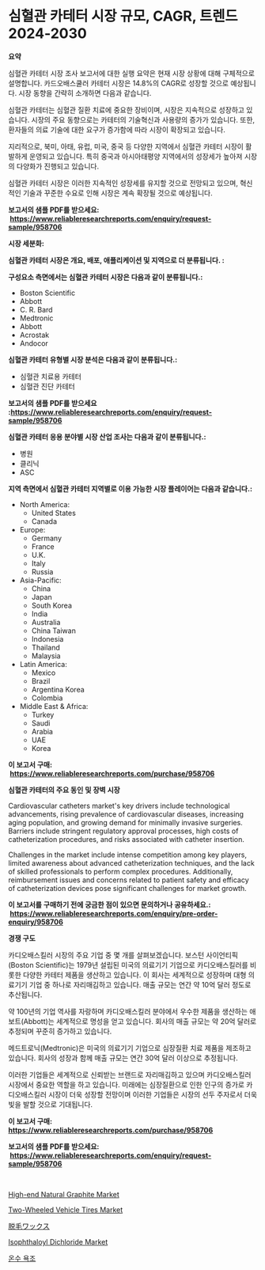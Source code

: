 <p><h1>심혈관 카테터 시장 규모, CAGR, 트렌드 2024-2030</h1></p><p><strong>요약</strong></p>
<p><p>심혈관 카테터 시장 조사 보고서에 대한 실행 요약은 현재 시장 상황에 대해 구체적으로 설명합니다. 카드오배스쿨러 카테터 시장은 14.8%의 CAGR로 성장할 것으로 예상됩니다. 시장 동향을 간략히 소개하면 다음과 같습니다.</p><p>심혈관 카테터는 심혈관 질환 치료에 중요한 장비이며, 시장은 지속적으로 성장하고 있습니다. 시장의 주요 동향으로는 카테터의 기술혁신과 사용량의 증가가 있습니다. 또한, 환자들의 의료 기술에 대한 요구가 증가함에 따라 시장이 확장되고 있습니다.</p><p>지리적으로, 북미, 아태, 유럽, 미국, 중국 등 다양한 지역에서 심혈관 카테터 시장이 활발하게 운영되고 있습니다. 특히 중국과 아시아태평양 지역에서의 성장세가 높아져 시장의 다양화가 진행되고 있습니다.</p><p>심혈관 카테터 시장은 이러한 지속적인 성장세를 유지할 것으로 전망되고 있으며, 혁신적인 기술과 꾸준한 수요로 인해 시장은 계속 확장될 것으로 예상됩니다.</p></p>
<p><strong>보고서의 샘플 PDF를 받으세요: &nbsp;<a href="https://www.reliableresearchreports.com/enquiry/request-sample/958706">https://www.reliableresearchreports.com/enquiry/request-sample/958706</a></strong></p>
<p><strong>시장 세분화:</strong></p>
<p><strong> 심혈관 카테터 시장은 개요, 배포, 애플리케이션 및 지역으로 더 분류됩니다. :</strong></p>
<p><strong>구성요소 측면에서는 심혈관 카테터 시장은 다음과 같이 분류됩니다.:</strong></p>
<p><ul><li>Boston Scientific</li><li>Abbott</li><li>C. R. Bard</li><li>Medtronic</li><li>Abbott</li><li>Acrostak</li><li>Andocor</li></ul></p>
<p><strong> 심혈관 카테터 유형별 시장 분석은 다음과 같이 분류됩니다.:</strong></p>
<p><ul><li>심혈관 치료용 카테터</li><li>심혈관 진단 카테터</li></ul></p>
<p><strong>보고서의 샘플 PDF를 받으세요 :<a href="https://www.reliableresearchreports.com/enquiry/request-sample/958706">https://www.reliableresearchreports.com/enquiry/request-sample/958706</a></strong></p>
<p><strong> 심혈관 카테터 응용 분야별 시장 산업 조사는 다음과 같이 분류됩니다.:</strong></p>
<p><ul><li>병원</li><li>클리닉</li><li>ASC</li></ul></p>
<p><strong>지역 측면에서 심혈관 카테터 지역별로 이용 가능한 시장 플레이어는 다음과 같습니다.:</strong></p>
<p><ul>
    <li>
        North America:
        <ul>
            <li>United States</li>
            <li>Canada</li>
        </ul>
    </li>
    <li>
        Europe:
        <ul>
            <li>Germany</li>
            <li>France</li>
            <li>U.K.</li>
            <li>Italy</li>
            <li>Russia</li>
        </ul>
    </li>
    <li>
        Asia-Pacific:
        <ul>
            <li>China</li>
            <li>Japan</li>
            <li>South Korea</li>
            <li>India</li>
            <li>Australia</li>
            <li>China Taiwan</li>
            <li>Indonesia</li>
            <li>Thailand</li>
            <li>Malaysia</li>
        </ul>
    </li>
    <li>
        Latin America:
        <ul>
            <li>Mexico</li>
            <li>Brazil</li>
            <li>Argentina Korea</li>
            <li>Colombia</li>
        </ul>
    </li>
    <li>
        Middle East & Africa:
        <ul>
            <li>Turkey</li>
            <li>Saudi</li>
            <li>Arabia</li>
            <li>UAE</li>
            <li>Korea</li>
        </ul>
    </li>
    </ul></p>
<p><strong>이 보고서 구매: &nbsp;<a href="https://www.reliableresearchreports.com/purchase/958706">https://www.reliableresearchreports.com/purchase/958706</a></strong></p>
<p><strong>심혈관 카테터의 주요 동인 및 장벽 시장</strong></p>
<p><p>Cardiovascular catheters market's key drivers include technological advancements, rising prevalence of cardiovascular diseases, increasing aging population, and growing demand for minimally invasive surgeries. Barriers include stringent regulatory approval processes, high costs of catheterization procedures, and risks associated with catheter insertion.</p><p>Challenges in the market include intense competition among key players, limited awareness about advanced catheterization techniques, and the lack of skilled professionals to perform complex procedures. Additionally, reimbursement issues and concerns related to patient safety and efficacy of catheterization devices pose significant challenges for market growth.</p></p>
<p><strong>이 보고서를 구매하기 전에 궁금한 점이 있으면 문의하거나 공유하세요.: &nbsp;<a href="https://www.reliableresearchreports.com/enquiry/pre-order-enquiry/958706">https://www.reliableresearchreports.com/enquiry/pre-order-enquiry/958706</a></strong></p>
<p><strong>경쟁 구도</strong></p>
<p><p>카디오배스킬러 시장의 주요 기업 중 몇 개를 살펴보겠습니다. 보스턴 사이언티픽(Boston Scientific)는 1979년 설립된 미국의 의료기기 기업으로 카디오배스킬러를 비롯한 다양한 카테터 제품을 생산하고 있습니다. 이 회사는 세계적으로 성장하며 대형 의료기기 기업 중 하나로 자리매김하고 있습니다. 매출 규모는 연간 약 10억 달러 정도로 추산됩니다.</p><p>약 100년의 기업 역사를 자랑하며 카디오배스킬러 분야에서 우수한 제품을 생산하는 애보트(Abbott)는 세계적으로 명성을 얻고 있습니다. 회사의 매출 규모는 약 20억 달러로 추정되며 꾸준히 증가하고 있습니다.</p><p>메드트로닉(Medtronic)은 미국의 의료기기 기업으로 심장질환 치료 제품을 제조하고 있습니다. 회사의 성장과 함께 매출 규모는 연간 30억 달러 이상으로 추정됩니다.</p><p>이러한 기업들은 세계적으로 신뢰받는 브랜드로 자리매김하고 있으며 카디오배스킬러 시장에서 중요한 역할을 하고 있습니다. 미래에는 심장질환으로 인한 인구의 증가로 카디오배스킬러 시장이 더욱 성장할 전망이며 이러한 기업들은 시장의 선두 주자로서 더욱 빛을 발할 것으로 기대됩니다.</p></p>
<p><strong>이 보고서 구매: &nbsp; <a href="https://www.reliableresearchreports.com/purchase/958706">https://www.reliableresearchreports.com/purchase/958706</a></strong></p>
<p><strong>보고서의 샘플 PDF를 받으세요: &nbsp;<a href="https://www.reliableresearchreports.com/enquiry/request-sample/958706">https://www.reliableresearchreports.com/enquiry/request-sample/958706</a></strong><strong></strong></p>
<p>&nbsp;</p>
<p><p><a href="https://issuu.com/reportprime-2/docs/high-end-natural-graphite-market-size-2030.pptx">High-end Natural Graphite Market</a></p><p><a href="https://view.publitas.com/reportprime-1/global-two-wheeled-vehicle-tires-market-by-types-applications-and-major-players-with-regional-growth-rate-analysis-and-development-situation-from-2024-to-2031/">Two-Wheeled Vehicle Tires Market</a></p><p><a href="https://github.com/ycmtqqhvk3273/Market-Research-Report-List-1/blob/main/9512636187266.md">脱毛ワックス</a></p><p><a href="https://full-wildebeest-80b.notion.site/Isophthaloyl-Dichloride-Market-Insights-Market-Players-and-Forecast-Till-2031-b99e406822fc48a888c782d24642803f">Isophthaloyl Dichloride Market</a></p><p><a href="https://github.com/lkwggful07722/Market-Research-Report-List-1/blob/main/6761038187141.md">온수 욕조</a></p></p>